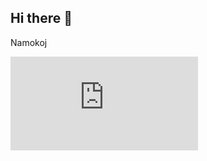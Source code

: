 ## Hi there 👋
<p>Namokoj</p>
<iframe src="https://anasesh.github.io/portfolio" style="border:none;" title="Iframe Example"></iframe>
